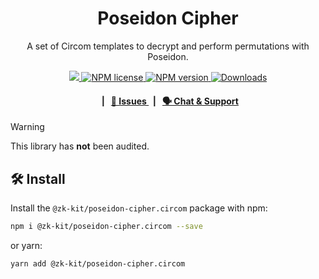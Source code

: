 <p align="center">
    <h1 align="center">
        Poseidon Cipher
    </h1>
    <p align="center">A set of Circom templates to decrypt and perform permutations with Poseidon.</p>
</p>

<p align="center">
    <a href="https://github.com/privacy-scaling-explorations/zk-kit.circom">
        <img src="https://img.shields.io/badge/project-zk--kit-blue.svg?style=flat-square">
    </a>
    <a href="https://github.com/privacy-scaling-explorations/zk-kit.circom/tree/main/packages/poseidon-cipher/LICENSE">
        <img alt="NPM license" src="https://img.shields.io/npm/l/%40zk-kit%2Fposeidon-cipher?style=flat-square">
    </a>
    <a href="https://www.npmjs.com/package/@zk-kit/poseidon-cipher.circom">
        <img alt="NPM version" src="https://img.shields.io/npm/v/@zk-kit/poseidon-cipher.circom?style=flat-square" />
    </a>
    <a href="https://npmjs.org/package/@zk-kit/poseidon-cipher.circom">
        <img alt="Downloads" src="https://img.shields.io/npm/dm/@zk-kit/poseidon-cipher.circom.svg?style=flat-square" />
    </a>
</p>

<div align="center">
    <h4>
        <span>&nbsp;&nbsp;|&nbsp;&nbsp;</span>
        <a href="https://github.com/privacy-scaling-explorations/zk-kit.circom/issues/new/choose">
            🔎 Issues
        </a>
        <span>&nbsp;&nbsp;|&nbsp;&nbsp;</span>
        <a href="https://discord.com/invite/sF5CT5rzrR">
            🗣️ Chat &amp; Support
        </a>
    </h4>
</div>

> [!WARNING]  
> This library has **not** been audited.

## 🛠 Install

Install the `@zk-kit/poseidon-cipher.circom` package with npm:

```bash
npm i @zk-kit/poseidon-cipher.circom --save
```

or yarn:

```bash
yarn add @zk-kit/poseidon-cipher.circom
```
